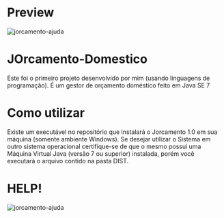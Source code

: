 # Preview
![jorcamento-ajuda](https://i.ibb.co/cN790XY/1.jpg)

# JOrcamento-Domestico
Este foi o primeiro projeto desenvolvido por mim (usando linguagens de programação). É um gestor de orçamento doméstico feito em Java SE 7

# Como utilizar
Existe um executável no repositório que instalará o Jorcamento 1.0 em sua máquina (somente ambiente Windows). Se desejar utilizar o Sistema em outro sistema operacional certifique-se de que o mesmo possui uma Máquina Virtual Java (versão 7 ou superior) instalada, porém você executará o arquivo contido na pasta DIST.

# HELP!
![jorcamento-ajuda](https://i.ibb.co/J278j74/jorcamento-ajuda.png)


